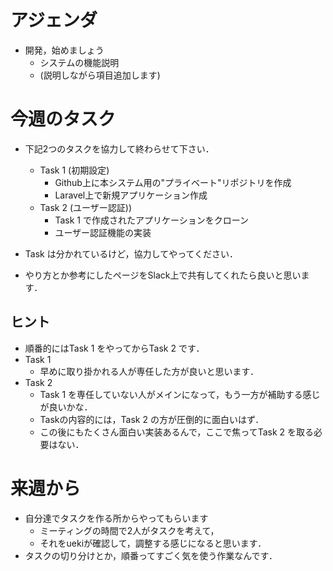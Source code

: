 # アジェンダ

- 開発，始めましょう
  - システムの機能説明
  - (説明しながら項目追加します)

# 今週のタスク

- 下記2つのタスクを協力して終わらせて下さい．
  - Task 1 (初期設定)
    - Github上に本システム用の"プライベート"リポジトリを作成
    - Laravel上で新規アプリケーション作成
  - Task 2 (ユーザー認証))
    - Task 1 で作成されたアプリケーションをクローン
    - ユーザー認証機能の実装

- Task は分かれているけど，協力してやってください．
- やり方とか参考にしたページをSlack上で共有してくれたら良いと思います．

## ヒント

- 順番的にはTask 1 をやってからTask 2 です．
- Task 1
  - 早めに取り掛かれる人が専任した方が良いと思います．
- Task 2
  - Task 1 を専任していない人がメインになって，もう一方が補助する感じが良いかな．
  - Taskの内容的には，Task 2 の方が圧倒的に面白いはず．
  - この後にもたくさん面白い実装あるんで，ここで焦ってTask 2 を取る必要はない．

# 来週から

- 自分達でタスクを作る所からやってもらいます
  - ミーティングの時間で2人がタスクを考えて，
  - それをuekiが確認して，調整する感じになると思います．
- タスクの切り分けとか，順番ってすごく気を使う作業なんです．
